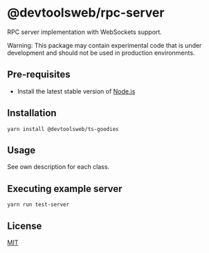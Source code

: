 # @devtoolsweb/rpc-server

RPC server implementation with WebSockets support.

Warning: This package may contain experimental code that is under development and should not be used in production environments.

## Pre-requisites

- Install the latest stable version of [Node.js](https://nodejs.org/en/)

## Installation

```
yarn install @devtoolsweb/ts-goodies
```

## Usage

See own description for each class.

## Executing example server

```
yarn run test-server
```

## License

[MIT](https://github.com/devtoolsweb/rpc-server/blob/devtoolsweb/README.md)
